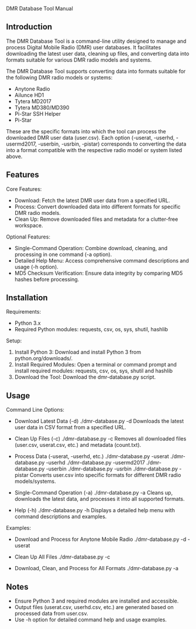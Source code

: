 DMR Database Tool Manual

Introduction
------------
The DMR Database Tool is a command-line utility designed to manage and process Digital Mobile Radio (DMR) user databases. It facilitates downloading the latest user data, cleaning up files, and converting data into formats suitable for various DMR radio models and systems.


The DMR Database Tool supports converting data into formats suitable for the following DMR radio models or systems:

- Anytone Radio
- Ailunce HD1
- Tytera MD2017
- Tytera MD380/MD390
- Pi-Star SSH Helper
- Pi-Star

These are the specific formats into which the tool can process the downloaded DMR user data (user.csv). Each option (-userat, -userhd, -usermd2017, -userbin, -usrbin, -pistar) corresponds to converting the data into a format compatible with the respective radio model or system listed above.

Features
--------
Core Features:
- Download: Fetch the latest DMR user data from a specified URL.
- Process: Convert downloaded data into different formats for specific DMR radio models.
- Clean Up: Remove downloaded files and metadata for a clutter-free workspace.

Optional Features:
- Single-Command Operation: Combine download, cleaning, and processing in one command (-a option).
- Detailed Help Menu: Access comprehensive command descriptions and usage (-h option).
- MD5 Checksum Verification: Ensure data integrity by comparing MD5 hashes before processing.

Installation
------------
Requirements:
- Python 3.x
- Required Python modules: requests, csv, os, sys, shutil, hashlib

Setup:
1. Install Python 3: Download and install Python 3 from python.org/downloads/.
2. Install Required Modules: Open a terminal or command prompt and install required modules: requests, csv, os, sys, shutil and hashlib
3. Download the Tool: Download the dmr-database.py script.

Usage
-----
Command Line Options:

- Download Latest Data (-d)
./dmr-database.py -d
Downloads the latest user data in CSV format from a specified URL.

- Clean Up Files (-c)
./dmr-database.py -c
Removes all downloaded files (user.csv, userat.csv, etc.) and metadata (count.txt).

- Process Data (-userat, -userhd, etc.)
./dmr-database.py -userat
./dmr-database.py -userhd
./dmr-database.py -usermd2017
./dmr-database.py -userbin
./dmr-database.py -usrbin
./dmr-database.py -pistar
Converts user.csv into specific formats for different DMR radio models/systems.

- Single-Command Operation (-a)
./dmr-database.py -a
Cleans up, downloads the latest data, and processes it into all supported formats.

- Help (-h)
./dmr-database.py -h
Displays a detailed help menu with command descriptions and examples.

Examples:

- Download and Process for Anytone Mobile Radio
./dmr-database.py -d -userat

- Clean Up All Files
./dmr-database.py -c

- Download, Clean, and Process for All Formats
./dmr-database.py -a

Notes
-----
- Ensure Python 3 and required modules are installed and accessible.
- Output files (userat.csv, userhd.csv, etc.) are generated based on processed data from user.csv.
- Use -h option for detailed command help and usage examples.
